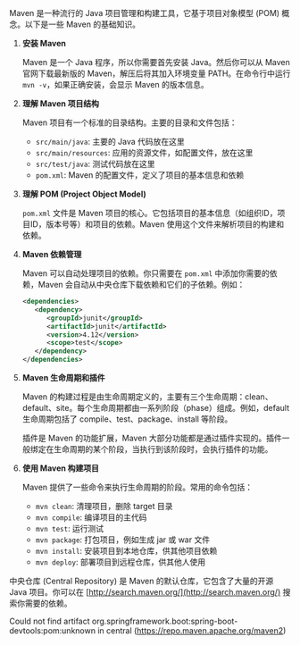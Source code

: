 Maven 是一种流行的 Java 项目管理和构建工具，它基于项目对象模型 (POM) 概念。以下是一些 Maven 的基础知识。

1. **安装 Maven**

   Maven 是一个 Java 程序，所以你需要首先安装 Java。然后你可以从 Maven 官网下载最新版的 Maven，解压后将其加入环境变量 PATH。在命令行中运行 `mvn -v`，如果正确安装，会显示 Maven 的版本信息。

2. **理解 Maven 项目结构**

   Maven 项目有一个标准的目录结构。主要的目录和文件包括：

   - `src/main/java`: 主要的 Java 代码放在这里
   - `src/main/resources`: 应用的资源文件，如配置文件，放在这里
   - `src/test/java`: 测试代码放在这里
   - `pom.xml`: Maven 的配置文件，定义了项目的基本信息和依赖

3. **理解 POM (Project Object Model)**

   `pom.xml` 文件是 Maven 项目的核心。它包括项目的基本信息（如组织ID，项目ID，版本号等）和项目的依赖。Maven 使用这个文件来解析项目的构建和依赖。

4. **Maven 依赖管理**

   Maven 可以自动处理项目的依赖。你只需要在 `pom.xml` 中添加你需要的依赖，Maven 会自动从中央仓库下载依赖和它们的子依赖。例如：

   ```xml
   <dependencies>
      <dependency>
         <groupId>junit</groupId>
         <artifactId>junit</artifactId>
         <version>4.12</version>
         <scope>test</scope>
      </dependency>
   </dependencies>
   ```

5. **Maven 生命周期和插件**

   Maven 的构建过程是由生命周期定义的，主要有三个生命周期：clean、default、site。每个生命周期都由一系列阶段（phase）组成。例如，default 生命周期包括了 compile、test、package、install 等阶段。

   插件是 Maven 的功能扩展，Maven 大部分功能都是通过插件实现的。插件一般绑定在生命周期的某个阶段，当执行到该阶段时，会执行插件的功能。

6. **使用 Maven 构建项目**

   Maven 提供了一些命令来执行生命周期的阶段。常用的命令包括：

   - `mvn clean`: 清理项目，删除 target 目录
   - `mvn compile`: 编译项目的主代码
   - `mvn test`: 运行测试
   - `mvn package`: 打包项目，例如生成 jar 或 war 文件
   - `mvn install`: 安装项目到本地仓库，供其他项目依赖
   - `mvn deploy`: 部署项目到远程仓库，供其他人使用


中央仓库 (Central Repository) 是 Maven 的默认仓库，它包含了大量的开源 Java 项目。你可以在 [http://search.maven.org/](http://search.maven.org/) 搜索你需要的依赖。

Could not find artifact org.springframework.boot:spring-boot-devtools:pom:unknown in central (https://repo.maven.apache.org/maven2) 